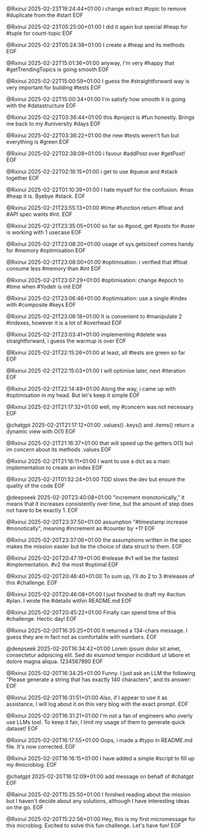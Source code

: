 @Rxinui 2025-02-23T19:24:44+01:00
i change extract #topic to remove #duplicate from the #start
EOF

@Rxinui 2025-02-23T05:25:00+01:00
I did it again but special #heap for #tuple for count-topic
EOF

@Rxinui 2025-02-23T05:24:38+01:00
I create a #heap and its methods
EOF

@Rxinui 2025-02-22T15:01:36+01:00
anyway, I'm very #happy that #getTrendingTopics is going smooth
EOF

@Rxinui 2025-02-22T15:00:59+01:00
I guess the #straightforward way is very important for building #tests
EOF

@Rxinui 2025-02-22T15:00:34+01:00
I'm satisfy how smooth it is going with the #datastructure
EOF

@Rxinui 2025-02-22T03:36:44+01:00
this #project is #fun honestly. Brings me back to my #university #days
EOF

@Rxinui 2025-02-22T03:36:22+01:00
the new #tests weren't fun but everything is #green
EOF

@Rxinui 2025-02-22T02:38:08+01:00
i favour #addPost over #getPost!
EOF

@Rxinui 2025-02-22T02:16:15+01:00
i get to use #queue and #stack together
EOF

@Rxinui 2025-02-22T01:10:39+01:00
I hate myself for the confusion. #max #heap it is. Byebye #stack.
EOF

@Rxinui 2025-02-21T23:55:13+01:00
#time #function return #float and #API spec wants #int.
EOF

@Rxinui 2025-02-21T23:35:05+01:00
so far so #good, get #posts for #user is working with 1 usecase
EOF

@Rxinui 2025-02-21T23:08:20+01:00
usage of sys.getsizeof comes handy for #memory #optimisation
EOF

@Rxinui 2025-02-21T23:08:00+01:00
#optimisation: i verified that #float consume less #memory than #int
EOF

@Rxinui 2025-02-21T23:07:29+01:00
#optimisation: change #epoch to #time when #Yodelr is init
EOF

@Rxinui 2025-02-21T23:06:46+01:00
#optimisation: use a single #index with #composite #keys
EOF

@Rxinui 2025-02-21T23:06:18+01:00
It is convenient to #manipulate 2 #indexes, however it is a lot of #overhead
EOF

@Rxinui 2025-02-21T23:03:41+01:00
implementing #delete was straightforward, i guess the warmup is over
EOF

@Rxinui 2025-02-21T22:15:26+01:00
at least, all #tests are green so far
EOF

@Rxinui 2025-02-21T22:15:03+01:00
I will optimise later, next #iteration
EOF

@Rxinui 2025-02-21T22:14:49+01:00
Along the way, i came up with #optimisation in my head. But let's keep it simple
EOF

@Rxinui 2025-02-21T21:17:32+01:00
well, my #concern was not necessary
EOF

@chatgpt 2025-02-21T21:17:12+01:00
.values() .keys() and .items() return a dynamic view with O(1)
EOF

@Rxinui 2025-02-21T21:16:37+01:00
that will speed up the getters O(1) but im concern about its methods .values
EOF

@Rxinui 2025-02-21T21:16:11+01:00
I want to use a dict as a main implementation to create an index
EOF

@Rxinui 2025-02-21T01:52:24+01:00
TDD slows the dev but ensure the quality of the code
EOF

@deepseek 2025-02-20T23:40:08+01:00
"increment monotonically," it means that it increases consistently over time, but the amount of step does not have to be exactly 1.
EOF

@Rxinui 2025-02-20T23:37:50+01:00
assumption "#timestamp increase #monotically", meaning #increment as #counter by +1?
EOF

@Rxinui 2025-02-20T23:37:06+01:00
the assumptions written in the spec makes the mission easier but tie the choice of data struct to them.
EOF

@Rxinui 2025-02-20T20:47:19+01:00
#release #v1 will be the fastest #implementation. #v2 the most #optimal
EOF

@Rxinui 2025-02-20T20:46:40+01:00
To sum up, I'll do 2 to 3 #releases of this #challenge.
EOF

@Rxinui 2025-02-20T20:46:08+01:00
I just finished to draft my #action #plan. I wrote the #details within README.md
EOF

@Rxinui 2025-02-20T20:45:22+01:00
Finally can spend time of this #challenge. Hectic day!
EOF

@Rxinui 2025-02-20T16:35:25+01:00
It returned a 134-chars message. I guess they are in fact not as comfortable with numbers.
EOF

@deepseek 2025-02-20T16:34:42+01:00
Lorem ipsum dolor sit amet, consectetur adipiscing elit. Sed do eiusmod tempor incididunt ut labore et dolore magna aliqua. 1234567890
EOF

@Rxinui 2025-02-20T16:34:25+01:00
Funny. I just ask an LLM the following "Please generate a string that has exactly 140 characters", and its answer:
EOF

@Rxinui 2025-02-20T16:31:51+01:00
Also, if I appear to use it as assistance, I will log about it on this very blog with the exact prompt.
EOF

@Rxinui 2025-02-20T16:31:21+01:00
I'm not a fan of engineers who overly use LLMs tool. To keep it fair, I limit my usage of them to generate quick dataset!
EOF

@Rxinui 2025-02-20T16:17:55+01:00
Oops, i made a #typo in README.md file. It's now corrected.
EOF

@Rxinui 2025-02-20T16:16:15+01:00
I have added a simple #script to fill up my #microblog.
EOF

@chatgpt 2025-02-20T16:12:09+01:00
add message on behalf of #chatgpt
EOF

@Rainui 2025-02-20T15:25:50+01:00
I finished reading about the mission but I haven't decide about any solutions, although I have interesting ideas on the go.
EOF

@Rxinui 2025-02-20T15:22:56+01:00
Hey, this is my first micromessage for this microblog. Excited to solve this fun challenge. Let's have fun!
EOF
